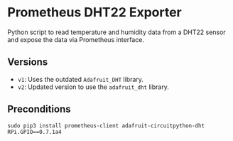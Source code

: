 # Prometheus DHT22 Exporter

Python script to read temperature and humidity data from a DHT22 sensor
and expose the data via Prometheus interface.

## Versions

* `v1`: Uses the outdated `Adafruit_DHT` library.
* `v2`: Updated version to use the `adafruit_dht` library.

## Preconditions

`sudo pip3 install prometheus-client adafruit-circuitpython-dht RPi.GPIO==0.7.1a4`
